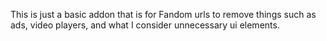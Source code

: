 This is just a basic addon that is for Fandom urls to remove things such as ads, video players, and what I consider unnecessary ui elements.
